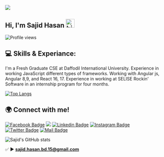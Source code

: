 ![](https://pbs.twimg.com/profile_banners/1330717898512363521/1606106505/600x200)

## Hi, I'm Sajid Hasan <img src="https://user-images.githubusercontent.com/1303154/88677602-1635ba80-d120-11ea-84d8-d263ba5fc3c0.gif" width="28px" alt="hi">
<p>
  
![Profile views](https://gpvc.arturio.dev/sajidhasan15) 
  
 ## 💻 Skills & Experiance: 

I'm a Fresh Graduate CSE at Daffodil International University. Experience in working JavaScript different types of 
frameworks. Working with Angular js, Angular 8,9, and React 16, 17. Experience in working at SELISE Rockin' Software in 
an internship program for four months.

[![Top Langs](https://github-readme-stats.vercel.app/api/top-langs/?username=sajidhasan15)](https://github.com/anuraghazra/github-readme-stats)
  
## 🌍 Connect with me!

[![Facebook Badge](https://img.shields.io/badge/Facebook-1877F2?style=for-the-badge&logo=facebook&logoColor=white)](https://facebook.com/sajid.jsx)
[<img src='https://camo.githubusercontent.com/bd2bd127c104ba5c98bb12c70801b075aee1f040009089510f69554300e7ff41/68747470733a2f2f696d672e736869656c64732e696f2f62616467652f4769742d4630353033323f7374796c653d666f722d7468652d6261646765266c6f676f3d676974266c6f676f436f6c6f723d7768697465'>](https://github.com/sajidhasan15) [![Linkedin Badge](https://img.shields.io/badge/LinkedIn-0077B5?style=for-the-badge&logo=linkedin&logoColor=white)](https://www.linkedin.com/in/sajid-hasan15/) [![Instagram Badge](https://img.shields.io/badge/Instagram-E4405F?style=for-the-badge&logo=instagram&logoColor=white)](https://instagram.com/sajid_hasan15) [![Twitter Badge](https://img.shields.io/badge/Twitter-1DA1F2?style=for-the-badge&logo=twitter&logoColor=white)](https://twitter.com/sajid_hasan15) [![Mail Badge](https://img.shields.io/badge/Gmail-D14836?style=for-the-badge&logo=gmail&logoColor=white)](mailto:sajid.hasan.bd.15@gmail.com)

<!-- [<img src='https://camo.githubusercontent.com/bd2bd127c104ba5c98bb12c70801b075aee1f040009089510f69554300e7ff41/68747470733a2f2f696d672e736869656c64732e696f2f62616467652f4769742d4630353033323f7374796c653d666f722d7468652d6261646765266c6f676f3d676974266c6f676f436f6c6f723d7768697465' alt='github' height='40'>](https://github.com/sajidhasan15) [<img src='https://camo.githubusercontent.com/a80d00f23720d0bc9f55481cfcd77ab79e141606829cf16ec43f8cacc7741e46/68747470733a2f2f696d672e736869656c64732e696f2f62616467652f4c696e6b6564496e2d3030373742353f7374796c653d666f722d7468652d6261646765266c6f676f3d6c696e6b6564696e266c6f676f436f6c6f723d7768697465' alt='linkedin' height='40'>](https://www.linkedin.com/in/sajid-hasan15/)  [<img src='https://camo.githubusercontent.com/2d1ffa69dd491ebeca01b2098cf8233dd09950ff5895abccd5b455ca442abc59/68747470733a2f2f696d672e736869656c64732e696f2f62616467652f46616365626f6f6b2d3138373746323f7374796c653d666f722d7468652d6261646765266c6f676f3d66616365626f6f6b266c6f676f436f6c6f723d7768697465' alt='facebook' height='40'>](https://www.facebook.com/sajid.jsx)  [<img src='https://camo.githubusercontent.com/b3d4671768bd0f9b6c8f410a25a96e0c5a4d135208d8910461e986f97e7985ab/68747470733a2f2f696d672e736869656c64732e696f2f62616467652f496e7374616772616d2d4534343035463f7374796c653d666f722d7468652d6261646765266c6f676f3d696e7374616772616d266c6f676f436f6c6f723d7768697465' alt='instagram' height='40'>](https://www.instagram.com/c/)  [<img src='https://camo.githubusercontent.com/5d03c86f6a75f7cbe80d135d9162fbf6dc46a31253cf30a8e9bb8279b4d574d3/68747470733a2f2f696d672e736869656c64732e696f2f62616467652f547769747465722d3144413146323f7374796c653d666f722d7468652d6261646765266c6f676f3d74776974746572266c6f676f436f6c6f723d7768697465' alt='twitter' height='40'>](https://twitter.com/sajid_hasan15)    -->

  
![Sajid's GitHub stats](https://github-readme-stats.vercel.app/api?username=sajidhasan15&show_icons=true&theme=highcontrast) 


✅ ►  **sajid.hasan.bd.15@gmail.com**
